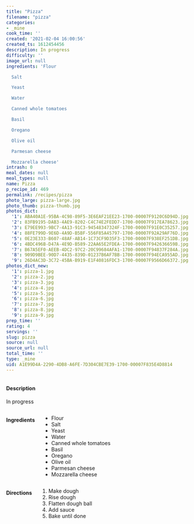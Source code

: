 ```yaml
---
title: "Pizza"
filename: "pizza"
categories:
- _mine
cook_time: ''
created: '2021-02-04 16:00:56'
created_ts: 1612454456
description: In progress
difficulty: ''
image_url: null
ingredients: 'Flour

  Salt

  Yeast

  Water

  Canned whole tomatoes

  Basil

  Oregano

  Olive oil

  Parmesan cheese

  Mozzarella cheese'
intrash: 0
meal_dates: null
meal_types: null
name: Pizza
p_recipe_id: 469
permalink: /recipes/pizza
photo_large: pizza-large.jpg
photo_thumb: pizza-thumb.jpg
photos_dict:
  '1': ABA40A1E-95BA-4C98-89F5-3E6EAF21EE23-1700-00007F9120C6D94D.jpg
  '2': 83FB9195-DAB3-4AE9-8202-C4C74E2FEDD7-1700-00007F917EA78623.jpg
  '3': E79EE993-9BC7-4A13-91C3-94548347324F-1700-00007F91E0C35257.jpg
  '4': 88FE799D-9E6D-4A9D-B5BF-556F85A45797-1700-00007F92A29AF76D.jpg
  '5': 0E23E333-B607-48AF-AB14-1C73CF9D35F3-1700-00007F938EF251DB.jpg
  '6': 4BDC496B-D47A-4E9D-B589-22AA65E2FDEA-1700-00007F942636659B.jpg
  '7': B67A5EF0-AEEB-4DC2-97C2-20C99684AFA1-1700-00007F94837F284A.jpg
  '8': 909D9BEE-90D7-4435-839D-01237B6AF7BB-1700-00007F94ECA955AD.jpg
  '9': 26D4AC3D-3C72-45BA-B919-E1F40816FDC3-1700-00007F9566D66372.jpg
photos_dict_new:
  '1': pizza-1.jpg
  '2': pizza-2.jpg
  '3': pizza-3.jpg
  '4': pizza-4.jpg
  '5': pizza-5.jpg
  '6': pizza-6.jpg
  '7': pizza-7.jpg
  '8': pizza-8.jpg
  '9': pizza-9.jpg
prep_time: ''
rating: 4
servings: ''
slug: pizza
source: null
source_url: null
total_time: ''
type: _mine
uid: A1E99D4A-2290-4DB8-A6FE-7D304CBE7E39-1700-00007F835E4D8814
---
```

<div class="large-8 medium-7 columns" id="writeup">		<div id="description"><h4>Description</h4>
<div class="box box-description content"><p>In progress</p>
</div></div>	</div><!-- #writeup -->
</div><!-- #row-one -->
<div class="row" id="row-two">	<div class="medium-4 small-5 columns" id="ingredients"><h4>Ingredients</h4><div class="box box-ingredients content"><ul>
<li>Flour</li>
<li>Salt</li>
<li>Yeast</li>
<li>Water</li>
<li>Canned whole tomatoes</li>
<li>Basil</li>
<li>Oregano</li>
<li>Olive oil</li>
<li>Parmesan cheese</li>
<li>Mozzarella cheese</li>
</ul>
</div>	</div>	<div class="medium-6 small-7 columns" id="directions"><h4>Directions</h4><div class="box box-directions content"><ol>
<li>Make dough</li>
<li>Rise dough</li>
<li>Flatten dough ball</li>
<li>Add sauce</li>
<li>Bake until done</li>
</ol>
</div>	</div>